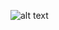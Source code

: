 ![alt text](https://i.ibb.co/GnNHrg3/simulator-screenshot-8-E533525-9-DD6-4-EEA-8-C62-A5-B7-F42-DC13-B.png)
